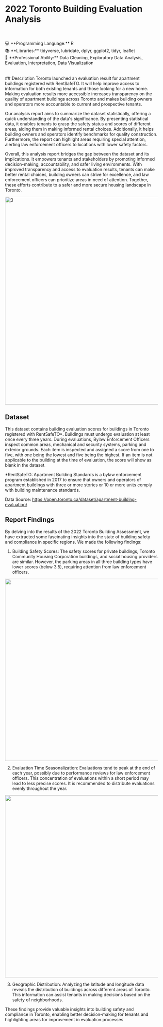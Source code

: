 # 2022 Toronto Building Evaluation Analysis
<br>
<br>
💻 **Programming Language:** R <br>
📚 **Libraries:** tidyverse, lubridate, dplyr, ggplot2, tidyr, leaflet <br>
📌 **Professional Ability:** Data Cleaning, Exploratory Data Analysis, Evaluation, Interpretation, Data Visualization <br>
<br>
<br>
## Description
Toronto launched an evaluation result for apartment buildings registered with RentSafeTO. It will help improve access to information for both existing tenants and those looking for a new home. Making evaluation results more accessible increases transparency on the quality of apartment buildings across Toronto and makes building owners and operators more accountable to current and prospective tenants.

Our analysis report aims to summarize the dataset statistically, offering a quick understanding of the data's significance. By presenting statistical data, it enables tenants to grasp the safety status and scores of different areas, aiding them in making informed rental choices. Additionally, it helps building owners and operators identify benchmarks for quality construction. Furthermore, the report can highlight areas requiring special attention, alerting law enforcement officers to locations with lower safety factors.

Overall, this analysis report bridges the gap between the dataset and its implications. It empowers tenants and stakeholders by promoting informed decision-making, accountability, and safer living environments. With improved transparency and access to evaluation results, tenants can make better rental choices, building owners can strive for excellence, and law enforcement officers can prioritize areas in need of attention. Together, these efforts contribute to a safer and more secure housing landscape in Toronto.

<img width="684" alt="3" src="https://github.com/HsinFangHu/2022-Toronto-Building-Evaluation-Analysis/assets/135067776/240790e1-87ea-44d0-96a7-d8852decc737">


## Dataset
This dataset contains building evaluation scores for buildings in Toronto registered with RentSafeTO*. Buildings must undergo evaluation at least once every three years. During evaluations, Bylaw Enforcement Officers inspect common areas, mechanical and security systems, parking and exterior grounds. Each item is inspected and assigned a score from one to five, with one being the lowest and five being the highest. If an item is not applicable to the building at the time of evaluation, the score will show as blank in the dataset.

*RentSafeTO: Apartment Building Standards is a bylaw enforcement program established in 2017 to ensure that owners and operators of apartment buildings with three or more stories or 10 or more units comply with building maintenance standards.

Data Source: https://open.toronto.ca/dataset/apartment-building-evaluation/

## Report Findings
By delving into the results of the 2022 Toronto Building Assessment, we have extracted some fascinating insights into the state of building safety and compliance in specific regions. We made the following findings:
1. Building Safety Scores: The safety scores for private buildings, Toronto Community Housing Corporation buildings, and social housing providers are similar. However, the parking areas in all three building types have lower scores (below 3.5), requiring attention from law enforcement officers.

<img src="https://github.com/HsinFangHu/2022-Toronto-Building-Evaluation-Analysis/assets/135067776/522af1d5-250b-4067-8758-ae47082db528" width="600">


2. Evaluation Time Seasonalization: Evaluations tend to peak at the end of each year, possibly due to performance reviews for law enforcement officers. This concentration of evaluations within a short period may lead to less precise scores. It is recommended to distribute evaluations evenly throughout the year.

<img src="https://github.com/HsinFangHu/2022-Toronto-Building-Evaluation-Analysis/assets/135067776/71fa58de-38f6-4bfd-ab6d-eb690792c778)" width="600">


3. Geographic Distribution: Analyzing the latitude and longitude data reveals the distribution of buildings across different areas of Toronto. This information can assist tenants in making decisions based on the safety of neighborhoods.

These findings provide valuable insights into building safety and compliance in Toronto, enabling better decision-making for tenants and highlighting areas for improvement in evaluation processes.

